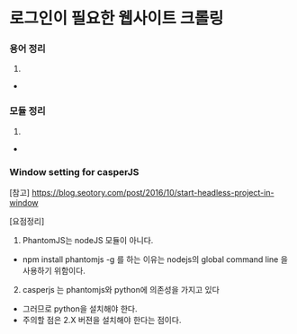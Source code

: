# 로그인이 필요한 웹사이트 크롤링
### 용어 정리
1.
 - 

### 모듈 정리
1. 
 -

### Window setting for casperJS
[참고] https://blog.seotory.com/post/2016/10/start-headless-project-in-window

[요점정리]  
1. PhantomJS는 nodeJS 모듈이 아니다.
 - npm install phantomjs -g 를 하는 이유는 nodejs의 global command line 을 사용하기 위함이다.
 
2. casperjs 는 phantomjs와 python에 의존성을 가지고 있다
 - 그러므로 python을 설치해야 한다. 
 - 주의할 점은 2.X 버젼을 설치해야 한다는 점이다.
